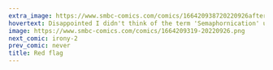 ```yaml
---
extra_image: https://www.smbc-comics.com/comics/166420938720220926after.png
hovertext: Disappointed I didn't think of the term 'Semaphornication' until just before posting this thing.
image: https://www.smbc-comics.com/comics/1664209319-20220926.png
next_comic: irony-2
prev_comic: never
title: Red flag
---
```


